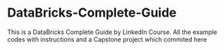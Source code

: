 # DataBricks-Complete-Guide
This is a DataBricks Complete Guide by LinkedIn Course. All the example codes with instructions and a Capstone project which commited here
